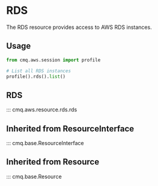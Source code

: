 # RDS

The RDS resource provides access to AWS RDS instances.

## Usage

```python
from cmq.aws.session import profile

# List all RDS instances
profile().rds().list()
```

## RDS
::: cmq.aws.resource.rds.rds

## Inherited from ResourceInterface
::: cmq.base.ResourceInterface
## Inherited from Resource
::: cmq.base.Resource